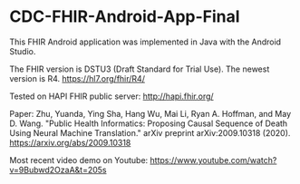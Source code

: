 # CDC-FHIR-Android-App-Final

This FHIR Android application was implemented in Java with the Android Studio.

The FHIR version is DSTU3 (Draft Standard for Trial Use). The newest version is R4. https://hl7.org/fhir/R4/

Tested on HAPI FHIR public server: http://hapi.fhir.org/

Paper: Zhu, Yuanda, Ying Sha, Hang Wu, Mai Li, Ryan A. Hoffman, and May D. Wang. "Public Health Informatics: Proposing Causal Sequence of Death Using Neural Machine Translation." arXiv preprint arXiv:2009.10318 (2020). https://arxiv.org/abs/2009.10318

Most recent video demo on Youtube: https://www.youtube.com/watch?v=9Bubwd2OzaA&t=205s
